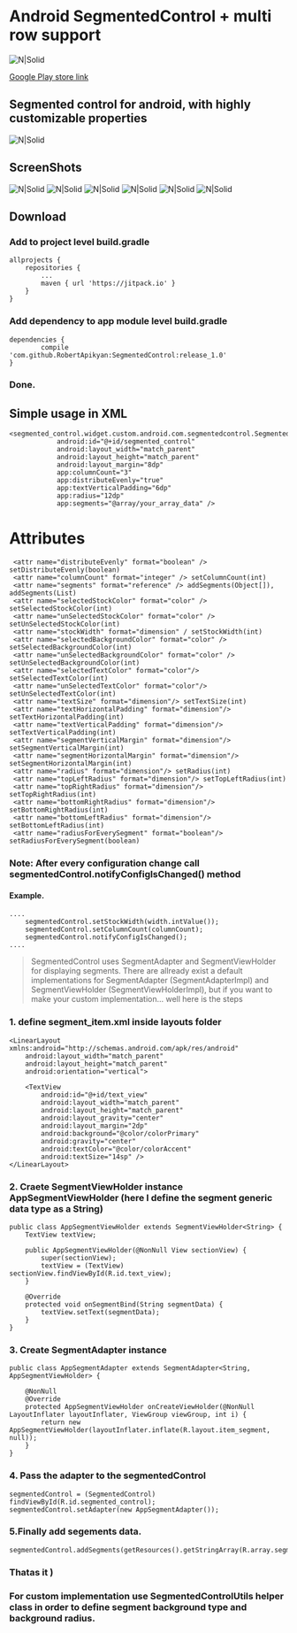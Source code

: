 # Android SegmentedControl + multi row support

![N|Solid](https://raw.githubusercontent.com/RobertApikyan/SegmentedControl/release_v0.1/app/src/main/res/mipmap-hdpi/ic_launcher.png)

[Google Play store link](https://play.google.com/store/apps/details?id=segmented_control.widget.custom.android.com.segmentedcontrolexample&hl=en)


## Segmented control for android, with highly customizable properties 

![N|Solid](https://raw.githubusercontent.com/RobertApikyan/SegmentedControl/release_v0.1/docs/intro.gif.gif)

## ScreenShots
![N|Solid](https://raw.githubusercontent.com/RobertApikyan/SegmentedControl/release_v0.1/docs/device-2017-09-14-133621.png)
![N|Solid](https://raw.githubusercontent.com/RobertApikyan/SegmentedControl/release_v0.1/docs/device-2017-09-14-133711.png)
![N|Solid](https://raw.githubusercontent.com/RobertApikyan/SegmentedControl/release_v0.1/docs/device-2017-09-14-133736.png)
![N|Solid](https://raw.githubusercontent.com/RobertApikyan/SegmentedControl/release_v0.1/docs/device-2017-09-14-133907.png)
![N|Solid](https://raw.githubusercontent.com/RobertApikyan/SegmentedControl/release_v0.1/docs/device-2017-09-14-134003.png)
![N|Solid](https://raw.githubusercontent.com/RobertApikyan/SegmentedControl/release_v0.1/docs/device-2017-09-14-202249.png)


## Download
### Add to project level build.gradle
    
    allprojects {
		repositories {
			...
			maven { url 'https://jitpack.io' }
		}
	}
### Add dependency to app module level build.gradle
    
    dependencies {
	        compile 'com.github.RobertApikyan:SegmentedControl:release_1.0'
	}
 
### Done.

## Simple usage in XML
    <segmented_control.widget.custom.android.com.segmentedcontrol.SegmentedControl
                android:id="@+id/segmented_control"
                android:layout_width="match_parent"
                android:layout_height="match_parent"
                android:layout_margin="8dp"
                app:columnCount="3"
                app:distributeEvenly="true"
                app:textVerticalPadding="6dp"
                app:radius="12dp"
                app:segments="@array/your_array_data" />

# Attributes 
     <attr name="distributeEvenly" format="boolean" /> setDistributeEvenly(boolean)
     <attr name="columnCount" format="integer" /> setColumnCount(int)
     <attr name="segments" format="reference" /> addSegments(Object[]), addSegments(List)
     <attr name="selectedStockColor" format="color" /> setSelectedStockColor(int)
     <attr name="unSelectedStockColor" format="color" /> setUnSelectedStockColor(int)
     <attr name="stockWidth" format="dimension" / setStockWidth(int)
     <attr name="selectedBackgroundColor" format="color" /> setSelectedBackgroundColor(int)
     <attr name="unSelectedBackgroundColor" format="color" /> setUnSelectedBackgroundColor(int)
     <attr name="selectedTextColor" format="color"/> setSelectedTextColor(int)
     <attr name="unSelectedTextColor" format="color"/> setUnSelectedTextColor(int)
     <attr name="textSize" format="dimension"/> setTextSize(int)
     <attr name="textHorizontalPadding" format="dimension"/> setTextHorizontalPadding(int)
     <attr name="textVerticalPadding" format="dimension"/> setTextVerticalPadding(int)
     <attr name="segmentVerticalMargin" format="dimension"/> setSegmentVerticalMargin(int)
     <attr name="segmentHorizontalMargin" format="dimension"/> setSegmentHorizontalMargin(int)
     <attr name="radius" format="dimension"/> setRadius(int)
     <attr name="topLeftRadius" format="dimension"/> setTopLeftRadius(int)
     <attr name="topRightRadius" format="dimension"/> setTopRightRadius(int)
     <attr name="bottomRightRadius" format="dimension"/> setBottomRightRadius(int)
     <attr name="bottomLeftRadius" format="dimension"/> setBottomLeftRadius(int)
     <attr name="radiusForEverySegment" format="boolean"/> setRadiusForEverySegment(boolean)
        
### Note: After every configuration change call segmentedControl.notifyConfigIsChanged() method 
#### Example.
    ....
        segmentedControl.setStockWidth(width.intValue());
        segmentedControl.setColumnCount(columnCount);
        segmentedControl.notifyConfigIsChanged();
    ....

> SegmentedControl uses SegmentAdapter and SegmentViewHolder for displaying segments. There are allready exist a default implementations for SegmentAdapter (SegmentAdapterImpl) and SegmentViewHolder (SegmentViewHolderImpl), but if you want to make your custom implementation... well here is the steps 
### 1. define segment_item.xml inside layouts folder
    
    
    
    <LinearLayout xmlns:android="http://schemas.android.com/apk/res/android"
        android:layout_width="match_parent"
        android:layout_height="match_parent"
        android:orientation="vertical">

        <TextView
            android:id="@+id/text_view"
            android:layout_width="match_parent"
            android:layout_height="match_parent"
            android:layout_gravity="center"
            android:layout_margin="2dp"
            android:background="@color/colorPrimary"
            android:gravity="center"
            android:textColor="@color/colorAccent"
            android:textSize="14sp" />
    </LinearLayout>

### 2. Craete SegmentViewHolder instance AppSegmentViewHolder (here I define the segment generic data type as a String)

    public class AppSegmentViewHolder extends SegmentViewHolder<String> {
        TextView textView;
    
        public AppSegmentViewHolder(@NonNull View sectionView) {
            super(sectionView);
            textView = (TextView) sectionView.findViewById(R.id.text_view);
        }

        @Override
        protected void onSegmentBind(String segmentData) {
            textView.setText(segmentData);
        }
    }
### 3. Create SegmentAdapter instance 
    public class AppSegmentAdapter extends SegmentAdapter<String, AppSegmentViewHolder> {

        @NonNull
        @Override
        protected AppSegmentViewHolder onCreateViewHolder(@NonNull LayoutInflater layoutInflater, ViewGroup viewGroup, int i) {
            return new AppSegmentViewHolder(layoutInflater.inflate(R.layout.item_segment, null));
        }
    }

### 4. Pass the adapter to the segmentedControl

    segmentedControl = (SegmentedControl) findViewById(R.id.segmented_control);
    segmentedControl.setAdapter(new AppSegmentAdapter());

### 5.Finally add segements data. 
    segmentedControl.addSegments(getResources().getStringArray(R.array.segments));
### Thatas it ) 
### For custom implementation use SegmentedControlUtils helper class in order to define segment background type and background radius.

